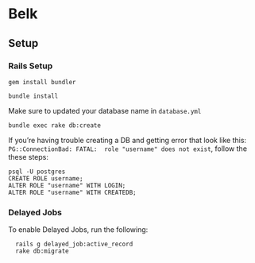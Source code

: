 # Belk

## Setup

### Rails Setup

`gem install bundler`

`bundle install`

Make sure to updated your database name in `database.yml`

`bundle exec rake db:create`

If you’re having trouble creating a DB and getting error that look like this: `PG::ConnectionBad: FATAL:  role "username" does not exist`, follow the these steps:

```
psql -U postgres
CREATE ROLE username;
ALTER ROLE "username" WITH LOGIN;
ALTER ROLE "username" WITH CREATEDB;
```

### Delayed Jobs

To enable Delayed Jobs, run the following:

```
  rails g delayed_job:active_record
  rake db:migrate
```
